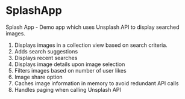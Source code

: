 # SplashApp
Splash App - Demo app which uses Unsplash API to display searched images. 

1. Displays images in a collection view based on search criteria. 
2. Adds search suggestions 
3. Displays recent searches
4. Displays image details upon image selection
5. Filters images based on number of user likes 
5. Image share option 
6. Caches image information in memory to avoid redundant API calls  
7. Handles paging when calling Unsplash API

